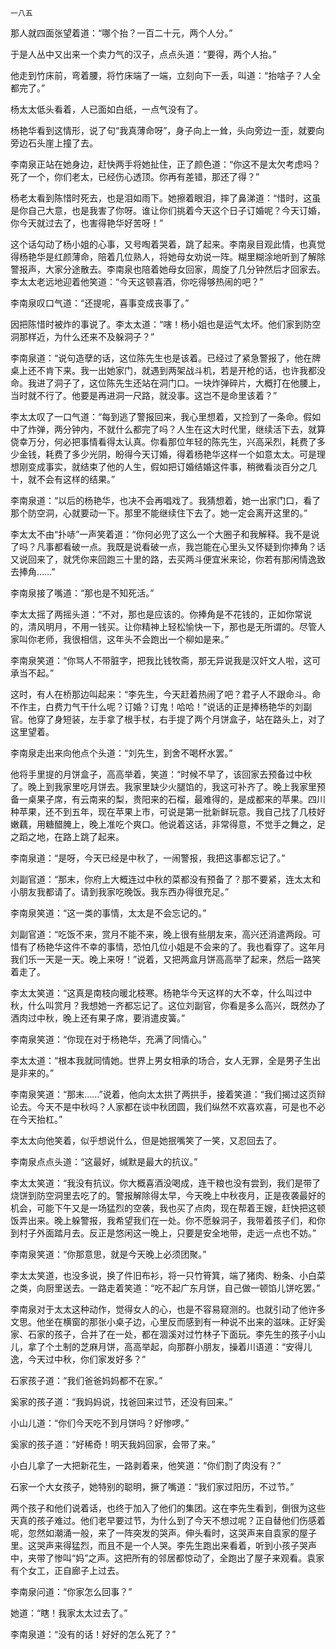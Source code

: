     一八五 

   那人就四面张望着道：“哪个抬？一百二十元，两个人分。”

   于是人丛中又出来一个卖力气的汉子，点点头道：“要得，两个人抬。”

   他走到竹床前，弯着腰，将竹床端了一端，立刻向下一丢，叫道：“抬啥子？人全都完了。”

   杨太太低头看着，人已面如白纸，一点气没有了。

   杨艳华看到这情形，说了句“我真薄命呀”，身子向上一耸，头向旁边一歪，就要向旁边石头崖上撞了去。

   李南泉正站在她身边，赶快两手将她扯住，正了颜色道：“你这不是太欠考虑吗？死了一个，你们老太，已经伤心透顶。你再有差错，那还了得？”

   杨老太看到陈惜时死去，也是泪如雨下。她擦着眼泪，摔了鼻涕道：“惜时，这虽是你自己大意，也是我害了你呀。谁让你们挑着今天这个日子订婚呢？今天订婚，你今天就过去了，也害得艳华好苦呀！”

   这个话勾动了杨小姐的心事，又号啕着哭着，跳了起来。李南泉目观此情，也真觉得杨艳华是红颜薄命，陪着几位熟人，将她母女劝说一阵。糊里糊涂地听到了解除警报声，大家分途散去。李南泉也陪着她母女回家，周旋了几分钟然后才回家去。李太太老远地迎着他笑道：“今天这顿喜酒，你吃得够热闹的吧？”

   李南泉叹口气道：“还提呢，喜事变成丧事了。”

   因把陈惜时被炸的事说了。李太太道：“嗐！杨小姐也是运气太坏。他们家到防空洞那样近，为什么还来不及躲洞子？”

   李南泉道：“说句造孽的话，这位陈先生也是该着。已经过了紧急警报了，他在牌桌上还不肯下来。我一出她家门，就遇到两架战斗机，若是开枪的话，也许我都没命。我进了洞子了，这位陈先生还站在洞门口。一块炸弹碎片，大概打在他腰上，当时就不行了。他要是再进洞一尺路，就没事。这岂不是命里该着？”

   李太太叹了一口气道：“每到逃了警报回来，我心里想着，又捡到了一条命。假如中了炸弹，两分钟内，不就什么都完了吗？人生在这大时代里，继续活下去，就算侥幸万分，何必把事情看得太认真。你看那位年轻的陈先生，兴高采烈，耗费了多少金钱，耗费了多少光阴，盼得今天订婚，得着杨艳华这样一个如意太太。可是理想刚变成事实，就结束了他的人生，假如把订婚结婚这件事，稍微看淡百分之几十，就不会有这样的结果。”

   李南泉道：“以后的杨艳华，也决不会再唱戏了。我猜想着，她一出家门口，看了那个防空洞，心就要动一下。那里不能继续住下去了。她一定会离开这里的。”

   李太太不由“扑哧”一声笑着道：“你何必兜了这么一个大圈子和我解释。我不是说了吗？凡事都看破一点。我既是说看破一点，我岂能在心里头又怀疑到你捧角？话又说回来了，就凭你来回跑三十里的路，去买两斗便宜米来论，你若有那闲情逸致去捧角……”

   李南泉接了嘴道：“那也是不知死活。”

   李太太摇了两摇头道：“不对，那也是应该的。你捧角是不花钱的，正如你常说的，清风明月，不用一钱买。让你精神上轻松愉快一下，那也是无所谓的。尽管人家叫你老师，我很相信，这年头不会跑出一个柳如是来。”

   李南泉笑道：“你骂人不带脏字，把我比钱牧斋，那无异说我是汉奸文人啦，这可承当不起。”

   这时，有人在桥那边叫起来：“李先生，今天赶着热闹了吧？君子人不跟命斗。命不作主，白费力气干什么呢？订婚？订鬼！哈哈！”说话的正是捧杨艳华的刘副官。他穿了身短装，左手拿了根手杖，右手提了两个月饼盒子，站在路头上，对了这里望着。

   李南泉走出来向他点个头道：“刘先生，到舍不喝杯水罢。”

   他将手里提的月饼盒子，高高举着，笑道：“时候不早了，该回家去预备过中秋了。晚上到我家里吃月饼去。我家里缺少火腿馅的，我这可补齐了。晚上我家里预备一桌果子席，有云南来的梨，贵阳来的石榴，最难得的，是成都来的苹果。四川种苹果，还不到五年，现在苹果上市，可说是第一批新鲜玩意。我自己找了几枝好嫩藕，用糖醋腌上，晚上准吃个爽口。他说着这话，非常得意，不觉手之舞之，足之蹈之地，在路上跳了起来。

   李南泉道：“是呀，今天已经是中秋了，一闹警报，我把这事都忘记了。”

   刘副官道：“那末，你府上大概连过中秋的菜都没有预备了？那不要紧，连太太和小朋友我都请了。请到我家吃晚饭。我东西办得很充足。”

   李南泉笑道：“这一类的事情，太太是不会忘记的。”

   刘副官道：“吃饭不来，赏月不能不来，晚上很有些朋友来，高兴还消遣两段。可惜有了杨艳华这件不幸的事情，恐怕几位小姐是不会来的了。我也看穿了。这年月我们乐一天是一天。晚上来呀！”说着，又把两盒月饼高高举了起来，然后一路笑着走了。

   李太太笑道：“这真是南枝向暖北枝寒。杨艳华今天这样的大不幸，什么叫过中秋，什么叫赏月？我想她一齐都忘记了。这位刘副官，你看是多么高兴，既然办了酒肉过中秋，晚上还有果子席，要消遣皮簧。”

   李南泉笑道：“你现在对于杨艳华，充满了同情心。”

   李太太道：“根本我就同情她。世界上男女相承的场合，女人无罪，全是男子生出是非来的。”

   李南泉笑道：“那末……”说着，他向太太拱了两拱手，接着笑道：“我们揭过这页辩论去。今天不是中秋吗？人家都在谈中秋团圆，我们纵然不欢喜欢喜，可是也不必在今天抬杠。”

   李太太向他笑着，似乎想说什么，但是她抿嘴笑了一笑，又忍回去了。

   李南泉点点头道：“这最好，缄默是最大的抗议。”

   李太太笑道：“我没有抗议。你大概喜酒没喝成，连干粮也没有尝到，我们是带了烧饼到防空洞里去吃了的。警报解除得太早，今天晚上中秋夜月，正是夜袭最好的机会，可能下午又是一场猛烈的空袭，我也买了点肉，现在帮着王嫂，赶快把这顿饭弄出来。晚上躲警报，我希望我们在一处。你不愿躲洞子，我带着孩子们，和你到村子外面踏月去。反正是悠闲这一晚上，只要是安全地带，走远一点也不妨。”

   李南泉笑道：“你那意思，就是今天晚上必须团聚。”

   李太太笑道，也没多说，换了件旧布衫，将一只竹筲箕，端了猪肉、粉条、小白菜之类，向厨里送去。一路走着笑道：“吃不起广东月饼，自己做一顿馅儿饼吃罢。”

   李南泉对于太太这种动作，觉得女人的心，也是不容易窥测的。也就引动了他许多文思。他坐在横窗的那张小桌子边，心里反而感到有一种说不出来的滋味。正好奚家、石家的孩子，合并了在一处，都在涸溪对过竹林子下面玩。李先生的孩子小山儿，拿了个土制的芝麻月饼，高高举起，向那群小朋友，操着川语道：“安得儿逸，今天过中秋，你们家发好多？”

   石家孩子道：“我们爸爸妈妈都不在家。”

   奚家的孩子道：“我妈妈说，找爸回来过节，还没有回来。”

   小山儿道：“你们今天吃不到月饼吗？好惨啰。”

   奚家的孩子道：“好稀奇！明天我妈回家，会带了来。”

   小白儿拿了一大把新花生，一路剥着来，他笑道：“你们割了肉没有？”

   石家一个大女孩子，她特别的聪明，撅了嘴道：“我们家过阳历，不过节。”

   两个孩子和他们说着话，也终于加入了他们的集团。这在李先生看到，倒很为这些天真的孩子难过。他们老早要过节，为什么到了今天不想过呢？正自替他们伤感着呢，忽然如潮涌一般，来了一阵突发的哭声。伸头看时，这哭声来自袁家的屋子里。这哭声来得猛烈，而且不是一个人哭。李先生跑出来看着，听到小孩子哭声中，夹带了惨叫“妈”之声。这把所有的邻居都惊动了，全跑出了屋子来观看。袁家有个女工，正自廊子上过去。

   李南泉问道：“你家怎么回事？”

   她道：“瞎！我家太太过去了。”

   李南泉道：“没有的话！好好的怎么死了？”


